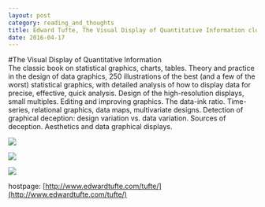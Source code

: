 ```yaml
---
layout: post
category: reading_and_thoughts
title: Edward Tufte, The Visual Display of Quantitative Information clothbound
date: 2016-04-17
---
```



#The Visual Display of Quantitative Information    
The classic book on statistical graphics, charts, tables. Theory and practice in the design of data graphics, 250 illustrations of the best (and a few of the worst) statistical graphics, with detailed analysis of how to display data for precise, effective, quick analysis. Design of the high-resolution displays, small multiples. Editing and improving graphics. The data-ink ratio. Time-series, relational graphics, data maps, multivariate designs. Detection of graphical deception: design variation vs. data variation. Sources of deception. Aesthetics and data graphical displays.    



![](http://www.edwardtufte.com/tufte/graphics/vdqi_bookcover.gif)

![](http://www.edwardtufte.com/tufte/graphics/book_pp_cover.gif)

![](http://www.edwardtufte.com/tufte/graphics/be_cover.jpg)


hostpage: [http://www.edwardtufte.com/tufte/](http://www.edwardtufte.com/tufte/)
